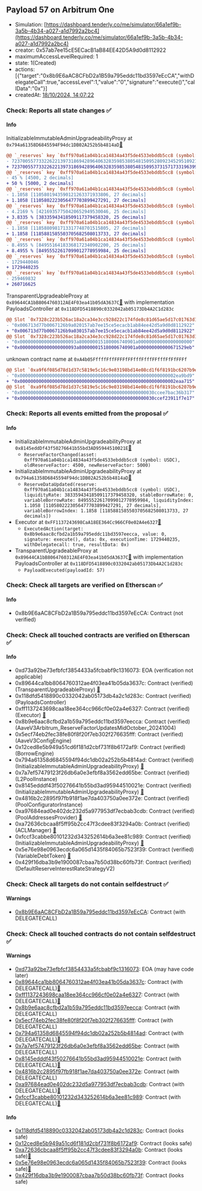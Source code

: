 ## Payload 57 on Arbitrum One

- Simulation: [https://dashboard.tenderly.co/me/simulator/66a1ef9b-3a5b-4b34-a027-a1d7992a2bc4](https://dashboard.tenderly.co/me/simulator/66a1ef9b-3a5b-4b34-a027-a1d7992a2bc4)
- creator: 0x57ab7ee15cE5ECacB1aB84EE42D5A9d0d8112922
- maximumAccessLevelRequired: 1
- state: 1(Created)
- actions: [{"target":"0x8b9E6aAC8CFbD2a1B59a795eddc11bd3597eEcCA","withDelegateCall":true,"accessLevel":1,"value":"0","signature":"execute()","callData":"0x"}]
- createdAt: [18/10/2024, 14:07:22](https://arbiscan.io/tx/0x785f10047eface2207e6954dd90b737526f41581ff0cb1a5d11c2590bdae826f)

### Check: Reports all state changes :white_check_mark:

#### Info


InitializableImmutableAdminUpgradeabilityProxy at `0x794a61358D6845594F94dc1DB02A252b5b4814aD`[:ghost:](https://github.com/bgd-labs/aave-address-book "AaveV3Arbitrum.POOL")
```diff
@@ `_reserves` key `0xff970a61a04b1ca14834a43f5de4533ebddb5cc8 (symbol: USDC).configuration.data` @@
- 7237005577332262213973186942896406328359853805481509528092345295109216542028
+ 7237005577332262213973186942896406328359853805481509537315717331963992350028
@@ `_reserves` key `0xff970a61a04b1ca14834a43f5de4533ebddb5cc8 (symbol: USDC).configuration.data_decoded.reserveFactor` @@
- 45 % [4500, 2 decimals]
+ 50 % [5000, 2 decimals]
@@ `_reserves` key `0xff970a61a04b1ca14834a43f5de4533ebddb5cc8 (symbol: USDC).liquidityIndex` @@
- 1.1058 [1105801943590121263371933806, 27 decimals]
+ 1.1058 [1105802223056477703899427291, 27 decimals]
@@ `_reserves` key `0xff970a61a04b1ca14834a43f5de4533ebddb5cc8 (symbol: USDC).currentLiquidityRate` @@
- 4.2169 % [42169357750420652949530046, 25 decimals]
+ 3.8335 % [38335943418509117379458320, 25 decimals]
@@ `_reserves` key `0xff970a61a04b1ca14834a43f5de4533ebddb5cc8 (symbol: USDC).variableBorrowIndex` @@
- 1.1858 [1185880981713317748701515805, 27 decimals]
+ 1.1858 [1185881585503705682508013733, 27 decimals]
@@ `_reserves` key `0xff970a61a04b1ca14834a43f5de4533ebddb5cc8 (symbol: USDC).currentVariableBorrowRate` @@
- 8.4955 % [84955164183368172340902200, 25 decimals]
+ 8.4955 % [84955522617099012778959984, 25 decimals]
@@ `_reserves` key `0xff970a61a04b1ca14834a43f5de4533ebddb5cc8 (symbol: USDC).lastUpdateTimestamp` @@
- 1729440046
+ 1729440235
@@ `_reserves` key `0xff970a61a04b1ca14834a43f5de4533ebddb5cc8 (symbol: USDC).accruedToTreasury` @@
- 259469832
+ 260716625
```

TransparentUpgradeableProxy at `0x89644CA1bB8064760312AE4F03ea41b05dA3637C`[:ghost:](https://github.com/bgd-labs/aave-address-book "GovernanceV3Arbitrum.PAYLOADS_CONTROLLER") with implementation PayloadsController at `0x118DFD5418890c0332042ab05173Db4A2C1d283c`
```diff
@@ Slot `0x7328c223b526ac18a2ca34e3cc928d22c174fde8c81d65ae5d17c01763d134b1` @@
- "0x006713d77b0067126b9a020157ab7ee15ce5ecacb1ab84ee42d5a9d0d8112922"
+ "0x006713d77b0067126b9a030157ab7ee15ce5ecacb1ab84ee42d5a9d0d8112922"
@@ Slot `0x7328c223b526ac18a2ca34e3cc928d22c174fde8c81d65ae5d17c01763d134b2` @@
- "0x000000000000000000093a800000015180006740901a00000000000000000000"
+ "0x000000000000000000093a800000015180006740901a000000000000671529eb"
```

unknown contract name at `0xA4b05FffffFffFFFFfFFfffFfffFFfffFfFfFFFf`
```diff
@@ Slot `0xa9f6f085d78d1d37c5819e5c16c9e03198bd14e08cd1f6f8191bc6207b9e9706` @@
- "0x0000000000000000000000000000000000000000000000000000000002ea9bd9"
+ "0x0000000000000000000000000000000000000000000000000000000002eaa715"
@@ Slot `0xa9f6f085d78d1d37c5819e5c16c9e03198bd14e08cd1f6f8191bc6207b9e970b` @@
- "0x00000000000000000000000000000000000000000000000030ccee7bac36b317"
+ "0x00000000000000000000000000000000000000000000000030ccef23911f7e17"
```


### Check: Reports all events emitted from the proposal :white_check_mark:

#### Info

- InitializableImmutableAdminUpgradeabilityProxy at `0x8145eddDf43f50276641b55bd3AD95944510021E`[:ghost:](https://github.com/bgd-labs/aave-address-book "AaveV3Arbitrum.POOL_CONFIGURATOR")
  - `ReserveFactorChanged(asset: 0xff970a61a04b1ca14834a43f5de4533ebddb5cc8 (symbol: USDC), oldReserveFactor: 4500, newReserveFactor: 5000)`
- InitializableImmutableAdminUpgradeabilityProxy at `0x794a61358D6845594F94dc1DB02A252b5b4814aD`[:ghost:](https://github.com/bgd-labs/aave-address-book "AaveV3Arbitrum.POOL")
  - `ReserveDataUpdated(reserve: 0xff970a61a04b1ca14834a43f5de4533ebddb5cc8 (symbol: USDC), liquidityRate: 38335943418509117379458320, stableBorrowRate: 0, variableBorrowRate: 84955522617099012778959984, liquidityIndex: 1.1058 [1105802223056477703899427291, 27 decimals], variableBorrowIndex: 1.1858 [1185881585503705682508013733, 27 decimals])`
- Executor at `0xFF1137243698CaA18EE364Cc966CF0e02A4e6327`[:ghost:](https://github.com/bgd-labs/aave-address-book "AaveV3Arbitrum.ACL_ADMIN, GovernanceV3Arbitrum.EXECUTOR_LVL_1")
  - `ExecutedAction(target: 0x8b9e6aac8cfbd2a1b59a795eddc11bd3597eecca, value: 0, signature: execute(), data: 0x, executionTime: 1729440235, withDelegatecall: true, resultData: 0x)`
- TransparentUpgradeableProxy at `0x89644CA1bB8064760312AE4F03ea41b05dA3637C`[:ghost:](https://github.com/bgd-labs/aave-address-book "GovernanceV3Arbitrum.PAYLOADS_CONTROLLER") with implementation PayloadsController at `0x118DFD5418890c0332042ab05173Db4A2C1d283c`
  - `PayloadExecuted(payloadId: 57)`

### Check: Check all targets are verified on Etherscan :white_check_mark:

#### Info

- 0x8b9E6aAC8CFbD2a1B59a795eddc11bd3597eEcCA: Contract (not verified) 

### Check: Check all touched contracts are verified on Etherscan :white_check_mark:

#### Info

- 0xd73a92be73efbfcf3854433a5fcbabf9c1316073: EOA (verification not applicable)
- 0x89644ca1bb8064760312ae4f03ea41b05da3637c: Contract (verified) (TransparentUpgradeableProxy) [:ghost:](https://github.com/bgd-labs/aave-address-book "GovernanceV3Arbitrum.PAYLOADS_CONTROLLER")
- 0x118dfd5418890c0332042ab05173db4a2c1d283c: Contract (verified) (PayloadsController) 
- 0xff1137243698caa18ee364cc966cf0e02a4e6327: Contract (verified) (Executor) [:ghost:](https://github.com/bgd-labs/aave-address-book "AaveV3Arbitrum.ACL_ADMIN, GovernanceV3Arbitrum.EXECUTOR_LVL_1")
- 0x8b9e6aac8cfbd2a1b59a795eddc11bd3597eecca: Contract (verified) (AaveV3Arbitrum_ReserveFactorUpdatesMidOctober_20241004) 
- 0x5ecf74eb2fec38fe80f8f20f7eb302f276635fff: Contract (verified) (AaveV3ConfigEngine) 
- 0x12ced8e5b949a51cd6f181d2cbf731f8b6172af9: Contract (verified) (BorrowEngine) 
- 0x794a61358d6845594f94dc1db02a252b5b4814ad: Contract (verified) (InitializableImmutableAdminUpgradeabilityProxy) [:ghost:](https://github.com/bgd-labs/aave-address-book "AaveV3Arbitrum.POOL")
- 0x7a7ef57479123f26db6a0e3efbf8a3562edd65be: Contract (verified) (L2PoolInstance) 
- 0x8145edddf43f50276641b55bd3ad95944510021e: Contract (verified) (InitializableImmutableAdminUpgradeabilityProxy) [:ghost:](https://github.com/bgd-labs/aave-address-book "AaveV3Arbitrum.POOL_CONFIGURATOR")
- 0x4816b2c2895f97fb918f1ae7da403750a0ee372e: Contract (verified) (PoolConfiguratorInstance) 
- 0xa97684ead0e402dc232d5a977953df7ecbab3cdb: Contract (verified) (PoolAddressesProvider) [:ghost:](https://github.com/bgd-labs/aave-address-book "AaveV3Arbitrum.POOL_ADDRESSES_PROVIDER")
- 0xa72636cbcaa8f5ff95b2cc47f3cdee83f3294a0b: Contract (verified) (ACLManager) [:ghost:](https://github.com/bgd-labs/aave-address-book "AaveV3Arbitrum.ACL_MANAGER")
- 0xfccf3cabbe80101232d343252614b6a3ee81c989: Contract (verified) (InitializableImmutableAdminUpgradeabilityProxy) [:ghost:](https://github.com/bgd-labs/aave-address-book "AaveV3Arbitrum.ASSETS.USDC.V_TOKEN")
- 0x5e76e98e0963ecdc6a065d1435f84065b7523f39: Contract (verified) (VariableDebtToken) [:ghost:](https://github.com/bgd-labs/aave-address-book "AaveV3Arbitrum.DEFAULT_VARIABLE_DEBT_TOKEN_IMPL_REV_2")
- 0x429f16dba3b9e1900087cbaa7b50d38bc60fb73f: Contract (verified) (DefaultReserveInterestRateStrategyV2) 

### Check: Check all targets do not contain selfdestruct :white_check_mark:

#### Warnings

- [0x8b9E6aAC8CFbD2a1B59a795eddc11bd3597eEcCA](https://arbiscan.io/address/0x8b9E6aAC8CFbD2a1B59a795eddc11bd3597eEcCA): Contract (with DELEGATECALL)

### Check: Check all touched contracts do not contain selfdestruct :white_check_mark:

#### Warnings

- [0xd73a92be73efbfcf3854433a5fcbabf9c1316073](https://arbiscan.io/address/0xd73a92be73efbfcf3854433a5fcbabf9c1316073): EOA (may have code later)
- [0x89644ca1bb8064760312ae4f03ea41b05da3637c](https://arbiscan.io/address/0x89644ca1bb8064760312ae4f03ea41b05da3637c): Contract (with DELEGATECALL)[:ghost:](https://github.com/bgd-labs/aave-address-book "GovernanceV3Arbitrum.PAYLOADS_CONTROLLER")
- [0xff1137243698caa18ee364cc966cf0e02a4e6327](https://arbiscan.io/address/0xff1137243698caa18ee364cc966cf0e02a4e6327): Contract (with DELEGATECALL)[:ghost:](https://github.com/bgd-labs/aave-address-book "AaveV3Arbitrum.ACL_ADMIN, GovernanceV3Arbitrum.EXECUTOR_LVL_1")
- [0x8b9e6aac8cfbd2a1b59a795eddc11bd3597eecca](https://arbiscan.io/address/0x8b9e6aac8cfbd2a1b59a795eddc11bd3597eecca): Contract (with DELEGATECALL)
- [0x5ecf74eb2fec38fe80f8f20f7eb302f276635fff](https://arbiscan.io/address/0x5ecf74eb2fec38fe80f8f20f7eb302f276635fff): Contract (with DELEGATECALL)
- [0x794a61358d6845594f94dc1db02a252b5b4814ad](https://arbiscan.io/address/0x794a61358d6845594f94dc1db02a252b5b4814ad): Contract (with DELEGATECALL)[:ghost:](https://github.com/bgd-labs/aave-address-book "AaveV3Arbitrum.POOL")
- [0x7a7ef57479123f26db6a0e3efbf8a3562edd65be](https://arbiscan.io/address/0x7a7ef57479123f26db6a0e3efbf8a3562edd65be): Contract (with DELEGATECALL)
- [0x8145edddf43f50276641b55bd3ad95944510021e](https://arbiscan.io/address/0x8145edddf43f50276641b55bd3ad95944510021e): Contract (with DELEGATECALL)[:ghost:](https://github.com/bgd-labs/aave-address-book "AaveV3Arbitrum.POOL_CONFIGURATOR")
- [0x4816b2c2895f97fb918f1ae7da403750a0ee372e](https://arbiscan.io/address/0x4816b2c2895f97fb918f1ae7da403750a0ee372e): Contract (with DELEGATECALL)
- [0xa97684ead0e402dc232d5a977953df7ecbab3cdb](https://arbiscan.io/address/0xa97684ead0e402dc232d5a977953df7ecbab3cdb): Contract (with DELEGATECALL)[:ghost:](https://github.com/bgd-labs/aave-address-book "AaveV3Arbitrum.POOL_ADDRESSES_PROVIDER")
- [0xfccf3cabbe80101232d343252614b6a3ee81c989](https://arbiscan.io/address/0xfccf3cabbe80101232d343252614b6a3ee81c989): Contract (with DELEGATECALL)[:ghost:](https://github.com/bgd-labs/aave-address-book "AaveV3Arbitrum.ASSETS.USDC.V_TOKEN")

#### Info

- [0x118dfd5418890c0332042ab05173db4a2c1d283c](https://arbiscan.io/address/0x118dfd5418890c0332042ab05173db4a2c1d283c): Contract (looks safe)
- [0x12ced8e5b949a51cd6f181d2cbf731f8b6172af9](https://arbiscan.io/address/0x12ced8e5b949a51cd6f181d2cbf731f8b6172af9): Contract (looks safe)
- [0xa72636cbcaa8f5ff95b2cc47f3cdee83f3294a0b](https://arbiscan.io/address/0xa72636cbcaa8f5ff95b2cc47f3cdee83f3294a0b): Contract (looks safe)[:ghost:](https://github.com/bgd-labs/aave-address-book "AaveV3Arbitrum.ACL_MANAGER")
- [0x5e76e98e0963ecdc6a065d1435f84065b7523f39](https://arbiscan.io/address/0x5e76e98e0963ecdc6a065d1435f84065b7523f39): Contract (looks safe)[:ghost:](https://github.com/bgd-labs/aave-address-book "AaveV3Arbitrum.DEFAULT_VARIABLE_DEBT_TOKEN_IMPL_REV_2")
- [0x429f16dba3b9e1900087cbaa7b50d38bc60fb73f](https://arbiscan.io/address/0x429f16dba3b9e1900087cbaa7b50d38bc60fb73f): Contract (looks safe)

